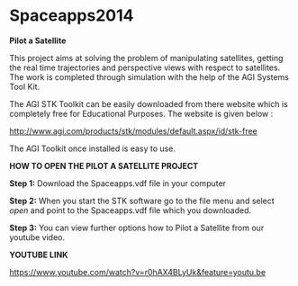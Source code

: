 Spaceapps2014
=============

**Pilot a Satellite**

This project aims at solving the problem of manipulating satellites, getting the real time trajectories and perspective views with respect to satellites. The work is completed through simulation with the help of the AGI Systems Tool Kit.

The AGI STK Toolkit can be easily downloaded from there website which is completely free for Educational Purposes. The website is given below :

http://www.agi.com/products/stk/modules/default.aspx/id/stk-free

The AGI Toolkit once installed is easy to use.

**HOW TO OPEN THE PILOT A SATELLITE PROJECT**

**Step 1:** Download the Spaceapps.vdf file in your computer

**Step 2:** When you start the STK software go to the file menu and select *open* and point to the Spaceapps.vdf file which you downloaded.

**Step 3:** You can view further options how to Pilot a Satellite from our youtube video.

**YOUTUBE LINK**

https://www.youtube.com/watch?v=r0hAX4BLyUk&feature=youtu.be
